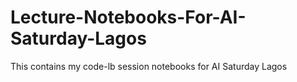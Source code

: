 # Lecture-Notebooks-For-AI-Saturday-Lagos
This contains my code-lb session notebooks for AI Saturday Lagos
